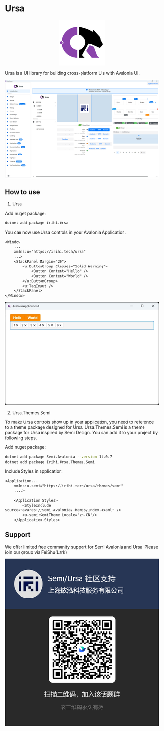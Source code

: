 # Ursa

<p align="center">
    <img src="./assets/Ursa.svg" alt="drawing" width="150" />
</p>

Ursa is a UI library for building cross-platform UIs with Avalonia UI.

![Demo](./assets/demo.png)

## How to use
1. Ursa

Add nuget package:
```bash
dotnet add package Irihi.Ursa
```

You can now use Ursa controls in your Avalonia Application.
```xaml
<Window
    ...
    xmlns:u="https://irihi.tech/ursa"
    ...>
    <StackPanel Margin="20">
        <u:ButtonGroup Classes="Solid Warning">
            <Button Content="Hello" />
            <Button Content="World" />
        </u:ButtonGroup>
        <u:TagInput />
    </StackPanel>
</Window>
```

![Demo](./assets/demo.jpg)

2. Ursa.Themes.Semi

To make Ursa controls show up in your application, you need to reference to a theme package designed for Ursa. 
Ursa.Themes.Semi is a theme package for Ursa inspired by Semi Design. You can add it to your project by following steps.

Add nuget package:
```bash
dotnet add package Semi.Avalonia --version 11.0.7
dotnet add package Irihi.Ursa.Themes.Semi
```

Include Styles in application:
```xaml
<Application...
    xmlns:u-semi="https://irihi.tech/ursa/themes/semi"
    ....>

    <Application.Styles>
        <StyleInclude Source="avares://Semi.Avalonia/Themes/Index.axaml" />
        <u-semi:SemiTheme Locale="zh-CN"/>
    </Application.Styles>
```

## Support

We offer limited free community support for Semi Avalonia and Ursa. Please join our group via FeiShu(Lark)

![Support](./assets/community-support.png)
